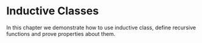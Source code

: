 # Inductive Classes

In this chapter we demonstrate how to use inductive class, define recursive
functions and prove properties about them.

<!---
Local Variables:
mode: outline
coding: iso-latin-1
outline-regexp: "#+"
End:
-->
